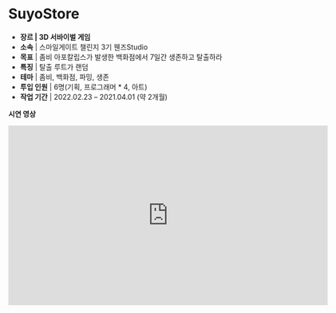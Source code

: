 # SuyoStore
- **장르  |  3D 서바이벌 게임**
- **소속**  |  스마일게이트  챌린지 3기 웬즈Studio
- **목표**  |  좀비 아포칼립스가 발생한 백화점에서 7일간 생존하고 탈출하라
- **특징**  |  탈출 루트가 랜덤
- **테마**  |  좀비, 백화점, 파밍, 생존
- **투입 인원**  |  6명(기획, 프로그래머 * 4, 아트)
- **작업 기간**  |  2022.02.23 – 2021.04.01 (약 2개월)

**시연 영상**  
<iframe width="640" height="360" src="https://www.youtube.com/watch?v=jyFTkEXTauY" frameborder="0" gesture="media" allowfullscreen=""></iframe>
